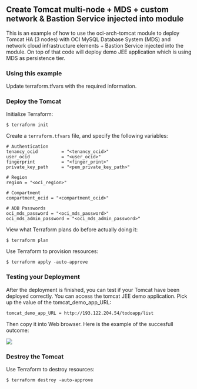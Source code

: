 ## Create Tomcat multi-node + MDS + custom network & Bastion Service injected into module
This is an example of how to use the oci-arch-tomcat module to deploy Tomcat HA (3 nodes) with OCI MySQL Database System (MDS) and network cloud infrastructure elements + Bastion Service injected into the module. On top of that code will deploy demo JEE application which is using MDS as persistence tier.

### Using this example
Update terraform.tfvars with the required information.

### Deploy the Tomcat
Initialize Terraform:
```
$ terraform init
```

Create a `terraform.tfvars` file, and specify the following variables:

```
# Authentication
tenancy_ocid         = "<tenancy_ocid>"
user_ocid            = "<user_ocid>"
fingerprint          = "<finger_print>"
private_key_path     = "<pem_private_key_path>"

# Region
region = "<oci_region>"

# Compartment
compartment_ocid = "<compartment_ocid>"

# ADB Passwords 
oci_mds_password = "<oci_mds_password>"
oci_mds_admin_password = "<oci_mds_admin_password>"
````

View what Terraform plans do before actually doing it:
```
$ terraform plan
```
Use Terraform to provision resources:
```
$ terraform apply -auto-approve
```

### Testing your Deployment
After the deployment is finished, you can test if your Tomcat have been deployed correctly. You can access the tomcat JEE demo application. Pick up the value of the tomcat_demo_app_URL:

```
tomcat_demo_app_URL = http://193.122.204.54/todoapp/list
```

Then copy it into Web browser. Here is the example of the succesfull outcome:

![](./images/todoapp.png)

### Destroy the Tomcat

Use Terraform to destroy resources:
```
$ terraform destroy -auto-approve
```
